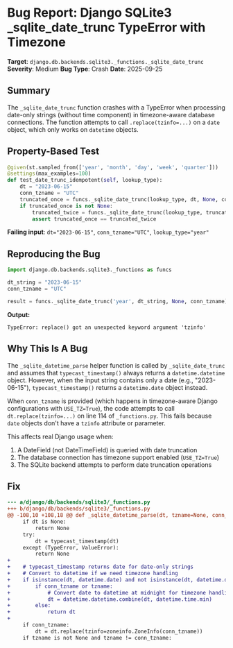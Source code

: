 # Bug Report: Django SQLite3 _sqlite_date_trunc TypeError with Timezone

**Target**: `django.db.backends.sqlite3._functions._sqlite_date_trunc`
**Severity**: Medium
**Bug Type**: Crash
**Date**: 2025-09-25

## Summary

The `_sqlite_date_trunc` function crashes with a TypeError when processing date-only strings (without time component) in timezone-aware database connections. The function attempts to call `.replace(tzinfo=...)` on a `date` object, which only works on `datetime` objects.

## Property-Based Test

```python
@given(st.sampled_from(['year', 'month', 'day', 'week', 'quarter']))
@settings(max_examples=100)
def test_date_trunc_idempotent(self, lookup_type):
    dt = "2023-06-15"
    conn_tzname = "UTC"
    truncated_once = funcs._sqlite_date_trunc(lookup_type, dt, None, conn_tzname)
    if truncated_once is not None:
        truncated_twice = funcs._sqlite_date_trunc(lookup_type, truncated_once, None, conn_tzname)
        assert truncated_once == truncated_twice
```

**Failing input**: `dt="2023-06-15"`, `conn_tzname="UTC"`, `lookup_type="year"`

## Reproducing the Bug

```python
import django.db.backends.sqlite3._functions as funcs

dt_string = "2023-06-15"
conn_tzname = "UTC"

result = funcs._sqlite_date_trunc('year', dt_string, None, conn_tzname)
```

**Output:**
```
TypeError: replace() got an unexpected keyword argument 'tzinfo'
```

## Why This Is A Bug

The `_sqlite_datetime_parse` helper function is called by `_sqlite_date_trunc` and assumes that `typecast_timestamp()` always returns a `datetime.datetime` object. However, when the input string contains only a date (e.g., "2023-06-15"), `typecast_timestamp()` returns a `datetime.date` object instead.

When `conn_tzname` is provided (which happens in timezone-aware Django configurations with `USE_TZ=True`), the code attempts to call `dt.replace(tzinfo=...)` on line 114 of `_functions.py`. This fails because `date` objects don't have a `tzinfo` attribute or parameter.

This affects real Django usage when:
1. A DateField (not DateTimeField) is queried with date truncation
2. The database connection has timezone support enabled (`USE_TZ=True`)
3. The SQLite backend attempts to perform date truncation operations

## Fix

```diff
--- a/django/db/backends/sqlite3/_functions.py
+++ b/django/db/backends/sqlite3/_functions.py
@@ -108,10 +108,18 @@ def _sqlite_datetime_parse(dt, tzname=None, conn_tzname=None):
     if dt is None:
         return None
     try:
         dt = typecast_timestamp(dt)
     except (TypeError, ValueError):
         return None
+
+    # typecast_timestamp returns date for date-only strings
+    # Convert to datetime if we need timezone handling
+    if isinstance(dt, datetime.date) and not isinstance(dt, datetime.datetime):
+        if conn_tzname or tzname:
+            # Convert date to datetime at midnight for timezone handling
+            dt = datetime.datetime.combine(dt, datetime.time.min)
+        else:
+            return dt
+
     if conn_tzname:
         dt = dt.replace(tzinfo=zoneinfo.ZoneInfo(conn_tzname))
     if tzname is not None and tzname != conn_tzname:
```